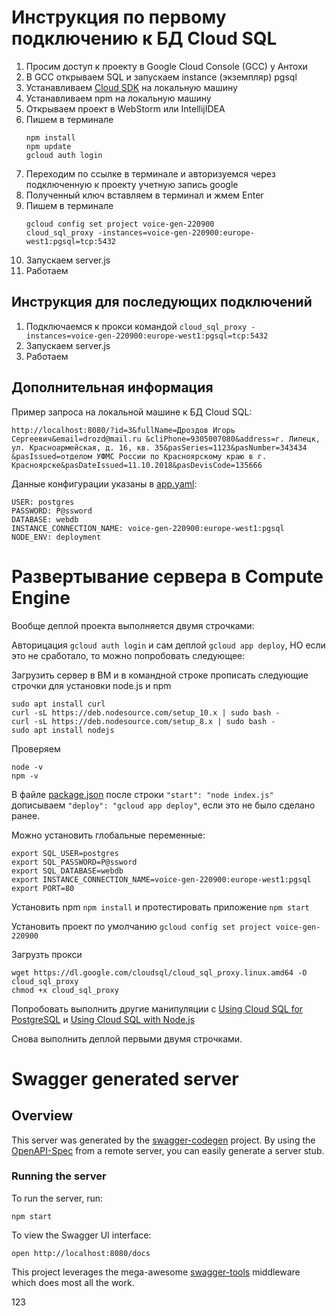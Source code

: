 # Инструкция по первому подключению к БД Cloud SQL
1. Просим доступ к проекту в Google Cloud Console (GCC) у Антохи
2. В GCC открываем SQL и запускаем instance (экземпляр) pgsql
3. Устанавливаем [Cloud SDK](https://cloud.google.com/sdk/docs/) на локальную машину
4. Устанавливаем npm на локальную машину
5. Открываем проект в WebStorm или IntellijIDEA
6. Пишем в терминале
	```
	npm install
	npm update
	gcloud auth login
	```
7. Переходим по ссылке в терминале и авторизуемся через подключенную к проекту учетную запись google
8. Полученный ключ вставляем в терминал и жмем Enter
9. Пишем в терминале
    ```
    gcloud config set project voice-gen-220900
    cloud_sql_proxy -instances=voice-gen-220900:europe-west1:pgsql=tcp:5432
    ```
10. Запускаем server.js
11. Работаем

## Инструкция для последующих подключений
1. Подключаемся к прокси командой
   `cloud_sql_proxy -instances=voice-gen-220900:europe-west1:pgsql=tcp:5432`
2. Запускаем server.js
3. Работаем


## Дополнительная информация
Пример запроса на локальной машине к БД Cloud SQL:

`http://localhost:8080/?id=3&fullName=Дроздов Игорь Сергеевич&email=drozd@mail.ru
&cliPhone=9305007080&address=г. Липецк, ул. Красноармейская, д. 16, кв. 35&pasSeries=1123&pasNumber=343434
&pasIssued=отделом УФМС России по Красноярскому краю в г. Красноярске&pasDateIssued=11.10.2018&pasDevisCode=135666`

Данные конфигурации указаны в [app.yaml](app.yaml):

```
USER: postgres
PASSWORD: P@ssword
DATABASE: webdb
INSTANCE_CONNECTION_NAME: voice-gen-220900:europe-west1:pgsql
NODE_ENV: deployment
```

# Развертывание сервера в Compute Engine
Вообще деплой проекта выполняется двумя строчками:

Авторицация `gcloud auth login` и сам деплой `gcloud app deploy`, НО если это не сработало, 
то можно попробовать следующее:

Загрузить сервер в ВМ и в командной строке прописать следующие строчки для установки node.js и npm
```
sudo apt install curl
curl -sL https://deb.nodesource.com/setup_10.x | sudo bash -
curl -sL https://deb.nodesource.com/setup_8.x | sudo bash -
sudo apt install nodejs
```
Проверяем
```
node -v
npm -v
```
В файле [package.json](package.json) после строки `"start": "node index.js"` дописываем `"deploy": "gcloud app deploy"`,
если это не было сделано ранее.

Можно установить глобальные переменные:
```
export SQL_USER=postgres
export SQL_PASSWORD=P@ssword
export SQL_DATABASE=webdb
export INSTANCE_CONNECTION_NAME=voice-gen-220900:europe-west1:pgsql
export PORT=80
```

Установить npm `npm install` и протестировать приложение `npm start`

Установить проект по умолчанию `gcloud config set project voice-gen-220900`

Загрузть прокси
```
wget https://dl.google.com/cloudsql/cloud_sql_proxy.linux.amd64 -O cloud_sql_proxy
chmod +x cloud_sql_proxy
```
Попробовать выполнить другие манипуляции с [Using Cloud SQL for PostgreSQL](https://cloud.google.com/appengine/docs/flexible/nodejs/using-cloud-sql-postgres) и
[Using Cloud SQL with Node.js](https://cloud.google.com/nodejs/getting-started/using-cloud-sql)

Снова выполнить деплой первыми двумя строчками.

# Swagger generated server

## Overview
This server was generated by the [swagger-codegen](https://github.com/swagger-api/swagger-codegen) project.  By using the [OpenAPI-Spec](https://github.com/OAI/OpenAPI-Specification) from a remote server, you can easily generate a server stub.

### Running the server
To run the server, run:

```
npm start
```

To view the Swagger UI interface:

```
open http://localhost:8080/docs
```

This project leverages the mega-awesome [swagger-tools](https://github.com/apigee-127/swagger-tools) middleware which does most all the work.

123

